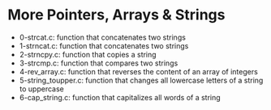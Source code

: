 # More Pointers, Arrays & Strings
* 0-strcat.c: function that concatenates two strings
* 1-strncat.c: function that concatenates two strings
* 2-strncpy.c: function that copies a string
* 3-strcmp.c: function that compares two strings
* 4-rev_array.c: function that reverses the content of an array of integers
* 5-string_toupper.c: function that changes all lowercase letters of a string to uppercase
* 6-cap_string.c: function that capitalizes all words of a string
